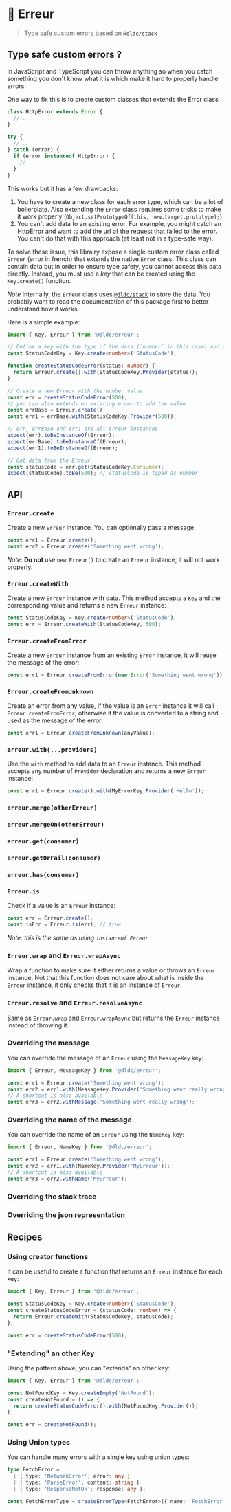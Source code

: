# 🛑 Erreur

> Type safe custom errors based on [`@dldc/stack`](https://github.com/dldc-packages/stack)

## Type safe custom errors ?

In JavaScript and TypeScript you can throw anything so when you catch something you don't know what it is which make it hard to properly handle errors.

One way to fix this is to create custom classes that extends the Error class

```ts
class HttpError extends Error {
  // ...
}

try {
  // ...
} catch (error) {
  if (error instanceof HttpError) {
    // ...
  }
}
```

This works but it has a few drawbacks:

1. You have to create a new class for each error type, which can be a lot of boilerplate. Also extending the `Error` class requires some tricks to make it work properly (`Object.setPrototypeOf(this, new.target.prototype);`)
2. You can't add data to an existing error. For example, you might catch an HttpError and want to add the url of the request that failed to the error. You can't do that with this approach (at least not in a type-safe way).

To solve these issue, this librairy expose a single custom error class called `Erreur` (error in french) that extends the native `Error` class. This class can contain data but in order to ensure type safety, you cannot access this data directly. Instead, you must use a _key_ that can be created using the `Key.create()` function.

_Note_ Internally, the `Erreur` class uses [`@dldc/stack`](https://github.com/dldc-packages/stack) to store the data. You probably want to read the documentation of this package first to better understand how it works.

Here is a simple example:

```ts
import { Key, Erreur } from '@dldc/erreur';

// Define a key with the type of the data (`number` in this case) and a function to "instantiate" the Erreur
const StatusCodeKey = Key.create<number>('StatusCode');

function createStatusCodeError(status: number) {
  return Erreur.create().with(StatusCodeKey.Provider(status));
}

// Create a new Erreur with the number value
const err = createStatusCodeError(500);
// you can also extends en existing error to add the value
const errBase = Erreur.create();
const err1 = errBase.with(StatusCodeKey.Provider(500));

// err, errBase and err1 are all Erreur instances
expect(err).toBeInstanceOf(Erreur);
expect(errBase).toBeInstanceOf(Erreur);
expect(err1).toBeInstanceOf(Erreur);

// Get data from the Erreur
const statusCode = err.get(StatusCodeKey.Consumer);
expect(statusCode).toBe(500); // statusCode is typed as number
```

## API

### `Erreur.create`

Create a new `Erreur` instance. You can optionally pass a message:

```ts
const err1 = Erreur.create();
const err2 = Erreur.create('Something went wrong');
```

_Note_: **Do not** use `new Erreur()` to create an `Erreur` instance, it will not work properly.

### `Erreur.createWith`

Create a new `Erreur` instance with data. This method accepts a `Key` and the corresponding value and returns a new `Erreur` instance:

```ts
const StatusCodeKey = Key.create<number>('StatusCode');
const err = Erreur.createWith(StatusCodeKey, 500);
```

### `Erreur.createFromError`

Create a new `Erreur` instance from an existing `Error` instance, it will reuse the message of the error:

```ts
const err1 = Erreur.createFromError(new Error('Something went wrong'));
```

### `Erreur.createFromUnknown`

Create an error from any value, if the value is an `Error` instance it will call `Erreur.createFromError`, otherwise it the value is converted to a string and used as the message of the error:

```ts
const err1 = Erreur.createFromUnknown(anyValue);
```

### `erreur.with(...providers)`

Use the `with` method to add data to an `Erreur` instance. This method accepts any number of `Provider` declaration and returns a new `Erreur` instance:

```ts
const err1 = Erreur.create().with(MyErrorKey.Provider('Hello'));
```

### `erreur.merge(otherErreur)`

### `erreur.mergeOn(otherErreur)`

### `erreur.get(consumer)`

### `erreur.getOrFail(consumer)`

### `erreur.has(consumer)`

### `Erreur.is`

Check if a value is an `Erreur` instance:

```ts
const err = Erreur.create();
const isErr = Erreur.is(err); // true
```

_Note: this is the same as using `instanceof Erreur`_

### `Erreur.wrap` and `Erreur.wrapAsync`

Wrap a function to make sure it either returns a value or throws an `Erreur` instance. Not that this function does not care about what is inside the `Erreur` instance, it only checks that it is an instance of `Erreur`.

### `Erreur.resolve` and `Erreur.resolveAsync`

Same as `Erreur.wrap` and `Erreur.wrapAsync` but returns the `Erreur` instance instead of throwing it.

### Overriding the message

You can override the message of an `Erreur` using the `MessageKey` key:

```ts
import { Erreur, MessageKey } from '@dldc/erreur';

const err1 = Erreur.create('Something went wrong');
const err2 = err1.with(MessageKey.Provider('Something went really wrong'));
// A shortcut is also available
const err3 = err2.withMessage('Something went really wrong');
```

### Overriding the name of the message

You can override the name of an `Erreur` using the `NameKey` key:

```ts
import { Erreur, NameKey } from '@dldc/erreur';

const err1 = Erreur.create('Something went wrong');
const err2 = err1.with(NameKey.Provider('MyErreur'));
// A shortcut is also available
const err3 = err2.withName('MyErreur');
```

### Overriding the stack trace

### Overriding the json representation

## Recipes

### Using creator functions

It can be useful to create a function that returns an `Erreur` instance for each key:

```ts
import { Key, Erreur } from '@dldc/erreur';

const StatusCodeKey = Key.create<number>('StatusCode');
const createStatusCodeError = (statusCode: number) => {
  return Erreur.createWith(StatusCodeKey, statusCode);
};

const err = createStatusCodeError(500);
```

### "Extending" an other Key

Using the pattern above, you can "extends" an other key:

```ts
import { Key, Erreur } from '@dldc/erreur';

const NotFoundKey = Key.createEmpty('NotFound');
const createNotFound = () => {
  return createStatusCodeError().with(NotFoundKey.Provider());
};

const err = createNotFound();
```

### Using Union types

You can handle many errors with a single key using union types:

```ts
type FetchError =
  | { type: 'NetworkError'; error: any }
  | { type: 'ParseError'; content: string }
  | { type: 'ResponseNotOk'; response: any };

const FetchErrorType = createErrorType<FetchError>({ name: 'FetchError' });
```
